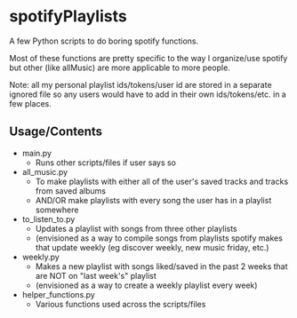 # spotifyPlaylists
A few Python scripts to do boring spotify functions.

Most of these functions are pretty specific to the way I organize/use spotify but other (like allMusic) are more applicable to more people.

Note: all my personal playlist ids/tokens/user id are stored in a separate ignored file so any users would have to add in their own ids/tokens/etc. in a few places.

## Usage/Contents
- main.py
  - Runs other scripts/files if user says so
- all_music.py
  - To make playlists with either all of the user's saved tracks and tracks from saved albums
  - AND/OR make playlists with every song the user has in a playlist somewhere
- to_listen_to.py
  - Updates a playlist with songs from three other playlists
  - (envisioned as a way to compile songs from playlists spotify makes that update weekly (eg discover weekly, new music friday, etc.)
- weekly.py
  - Makes a new playlist with songs liked/saved in the past 2 weeks that are NOT on "last week's" playlist
  - (envisioned as a way to create a weekly playlist every week)
- helper_functions.py
  - Various functions used across the scripts/files




